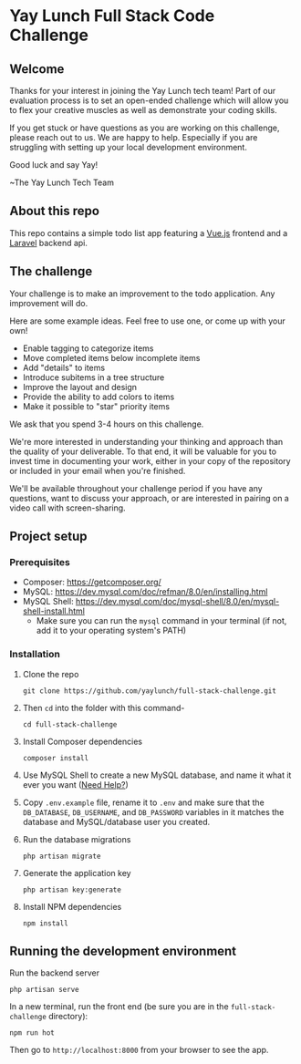 
Yay Lunch Full Stack Code Challenge
========================================

## Welcome

Thanks for your interest in joining the Yay Lunch tech team! Part of our evaluation process is to set an open-ended challenge which will allow you to flex your creative muscles as well as demonstrate your coding skills.

If you get stuck or have questions as you are working on this challenge, please reach out to us. We are happy to help. Especially if you are struggling with setting up your local development environment.

Good luck and say Yay!

~The Yay Lunch Tech Team

## About this repo

This repo contains a simple todo list app featuring a [Vue.js](https://vuejs.org/) frontend and a [Laravel](https://laravel.com/) backend api.

## The challenge

Your challenge is to make an improvement to the todo application. Any improvement will do.

Here are some example ideas. Feel free to use one, or come up with your own!

- Enable tagging to categorize items
- Move completed items below incomplete items
- Add "details" to items
- Introduce subitems in a tree structure
- Improve the layout and design
- Provide the ability to add colors to items
- Make it possible to "star" priority items

We ask that you spend 3-4 hours on this challenge.

We're more interested in understanding your thinking and approach than the quality of your deliverable. To that end, it will be valuable for you to invest time in documenting your work, either in your copy of the repository or included in your email when you're finished.

We'll be available throughout your challenge period if you have any questions, want to discuss your approach, or are interested in pairing on a video call with screen-sharing.

## Project setup
### Prerequisites

- Composer: https://getcomposer.org/
- MySQL: https://dev.mysql.com/doc/refman/8.0/en/installing.html
- MySQL Shell: https://dev.mysql.com/doc/mysql-shell/8.0/en/mysql-shell-install.html 
    - Make sure you can run the `mysql` command in your terminal (if not, add it to your operating system's PATH)

### Installation

1. Clone the repo 
    ```
    git clone https://github.com/yaylunch/full-stack-challenge.git
    ```


2. Then `cd` into the folder with this command-
    ```
    cd full-stack-challenge
    ```

3. Install Composer dependencies
    ```
    composer install
    ```

4. Use MySQL Shell to create a new MySQL database, and name it what it ever you want ([Need Help?](https://www.mysqltutorial.org/mysql-create-database/))

5. Copy `.env.example` file, rename it to `.env` and make sure that the `DB_DATABASE`, `DB_USERNAME`, and `DB_PASSWORD` variables in it matches the database and MySQL/database user you created.

6. Run the database migrations
    ```
    php artisan migrate
    ```

7. Generate the application key 
    ```
    php artisan key:generate
    ```

8. Install NPM dependencies
    ```
    npm install
    ```

## Running the development environment

Run the backend server
```
php artisan serve
```

In a new terminal, run the front end (be sure you are in the `full-stack-challenge` directory):
```
npm run hot
```

Then go to `http://localhost:8000` from your browser to see the app.
